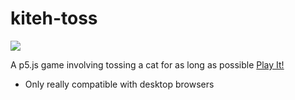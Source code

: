 # kiteh-toss

![](https://raw.githubusercontent.com/larryschirmer/kiteh-toss/master/public/kiteh_toss.gif)

A p5.js game involving tossing a cat for as long as possible [Play It!](https://0h8p4qel6d.execute-api.us-west-2.amazonaws.com/staging/)

* Only really compatible with desktop browsers
